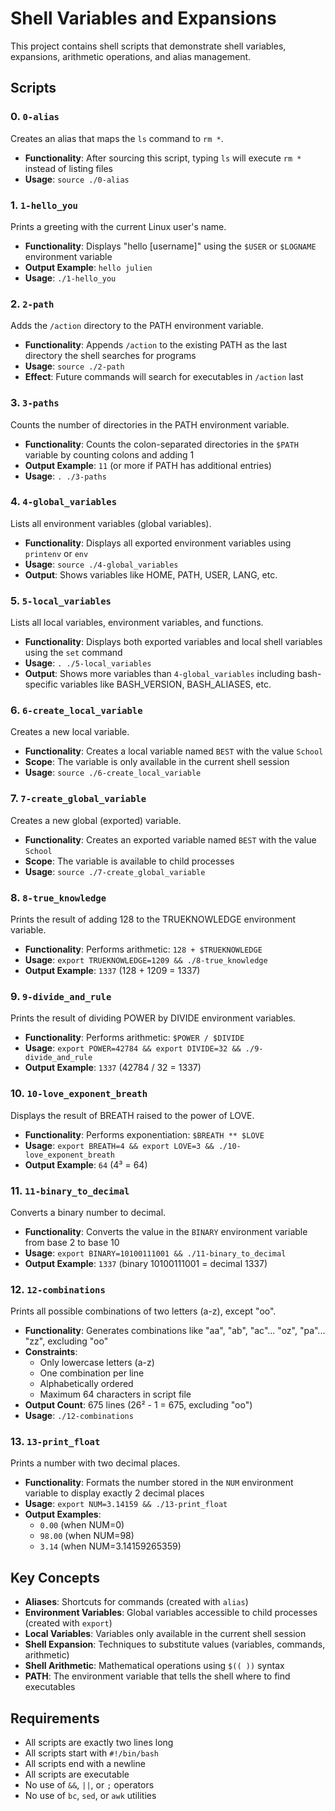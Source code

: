 # Shell Variables and Expansions

This project contains shell scripts that demonstrate shell variables, expansions, arithmetic operations, and alias management.

## Scripts

### 0. `0-alias`
Creates an alias that maps the `ls` command to `rm *`.
- **Functionality**: After sourcing this script, typing `ls` will execute `rm *` instead of listing files
- **Usage**: `source ./0-alias`

### 1. `1-hello_you`
Prints a greeting with the current Linux user's name.
- **Functionality**: Displays "hello [username]" using the `$USER` or `$LOGNAME` environment variable
- **Output Example**: `hello julien`
- **Usage**: `./1-hello_you`

### 2. `2-path`
Adds the `/action` directory to the PATH environment variable.
- **Functionality**: Appends `/action` to the existing PATH as the last directory the shell searches for programs
- **Usage**: `source ./2-path`
- **Effect**: Future commands will search for executables in `/action` last

### 3. `3-paths`
Counts the number of directories in the PATH environment variable.
- **Functionality**: Counts the colon-separated directories in the `$PATH` variable by counting colons and adding 1
- **Output Example**: `11` (or more if PATH has additional entries)
- **Usage**: `. ./3-paths`

### 4. `4-global_variables`
Lists all environment variables (global variables).
- **Functionality**: Displays all exported environment variables using `printenv` or `env`
- **Usage**: `source ./4-global_variables`
- **Output**: Shows variables like HOME, PATH, USER, LANG, etc.

### 5. `5-local_variables`
Lists all local variables, environment variables, and functions.
- **Functionality**: Displays both exported variables and local shell variables using the `set` command
- **Usage**: `. ./5-local_variables`
- **Output**: Shows more variables than `4-global_variables` including bash-specific variables like BASH_VERSION, BASH_ALIASES, etc.

### 6. `6-create_local_variable`
Creates a new local variable.
- **Functionality**: Creates a local variable named `BEST` with the value `School`
- **Scope**: The variable is only available in the current shell session
- **Usage**: `source ./6-create_local_variable`

### 7. `7-create_global_variable`
Creates a new global (exported) variable.
- **Functionality**: Creates an exported variable named `BEST` with the value `School`
- **Scope**: The variable is available to child processes
- **Usage**: `source ./7-create_global_variable`

### 8. `8-true_knowledge`
Prints the result of adding 128 to the TRUEKNOWLEDGE environment variable.
- **Functionality**: Performs arithmetic: `128 + $TRUEKNOWLEDGE`
- **Usage**: `export TRUEKNOWLEDGE=1209 && ./8-true_knowledge`
- **Output Example**: `1337` (128 + 1209 = 1337)

### 9. `9-divide_and_rule`
Prints the result of dividing POWER by DIVIDE environment variables.
- **Functionality**: Performs arithmetic: `$POWER / $DIVIDE`
- **Usage**: `export POWER=42784 && export DIVIDE=32 && ./9-divide_and_rule`
- **Output Example**: `1337` (42784 / 32 = 1337)

### 10. `10-love_exponent_breath`
Displays the result of BREATH raised to the power of LOVE.
- **Functionality**: Performs exponentiation: `$BREATH ** $LOVE`
- **Usage**: `export BREATH=4 && export LOVE=3 && ./10-love_exponent_breath`
- **Output Example**: `64` (4³ = 64)

### 11. `11-binary_to_decimal`
Converts a binary number to decimal.
- **Functionality**: Converts the value in the `BINARY` environment variable from base 2 to base 10
- **Usage**: `export BINARY=10100111001 && ./11-binary_to_decimal`
- **Output Example**: `1337` (binary 10100111001 = decimal 1337)

### 12. `12-combinations`
Prints all possible combinations of two letters (a-z), except "oo".
- **Functionality**: Generates combinations like "aa", "ab", "ac"... "oz", "pa"... "zz", excluding "oo"
- **Constraints**: 
  - Only lowercase letters (a-z)
  - One combination per line
  - Alphabetically ordered
  - Maximum 64 characters in script file
- **Output Count**: 675 lines (26² - 1 = 675, excluding "oo")
- **Usage**: `./12-combinations`

### 13. `13-print_float`
Prints a number with two decimal places.
- **Functionality**: Formats the number stored in the `NUM` environment variable to display exactly 2 decimal places
- **Usage**: `export NUM=3.14159 && ./13-print_float`
- **Output Examples**: 
  - `0.00` (when NUM=0)
  - `98.00` (when NUM=98)
  - `3.14` (when NUM=3.14159265359)

## Key Concepts

- **Aliases**: Shortcuts for commands (created with `alias`)
- **Environment Variables**: Global variables accessible to child processes (created with `export`)
- **Local Variables**: Variables only available in the current shell session
- **Shell Expansion**: Techniques to substitute values (variables, commands, arithmetic)
- **Shell Arithmetic**: Mathematical operations using `$(( ))` syntax
- **PATH**: The environment variable that tells the shell where to find executables

## Requirements

- All scripts are exactly two lines long
- All scripts start with `#!/bin/bash`
- All scripts end with a newline
- All scripts are executable
- No use of `&&`, `||`, or `;` operators
- No use of `bc`, `sed`, or `awk` utilities
